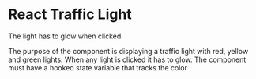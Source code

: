 # React Traffic Light

The light has to glow when clicked.

The purpose of the component is displaying a traffic light with red, yellow and green lights.
When any light is clicked it has to glow.
The component must have a hooked state variable that tracks the color

